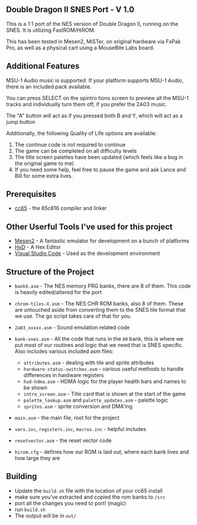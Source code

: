 ## Double Dragon II SNES Port - V 1.0

This is a 1:1 port of the NES version of Double Dragon II, running on the SNES. It is utilizing FastROM/HiROM.

This has been tested in Mesen2, MiSTer, on original hardware via FxPak Pro, as well as a physical cart using a MouseBite Labs board.

## Additional Features

MSU-1 Audio music is supported.  If your platform supports MSU-1 Audio, there is an included pack available.

You can press SELECT on the opintro tions screen to preview all the MSU-1 tracks and individually turn them off, if you prefer the 2A03 music.

The "A" button will act as if you pressed both B and Y, which will act as a jump button

Additionally, the following Quality of Life options are available:
1. The continue code is not required to continue
2. The game can be completed on all difficulty levels
3. The title screen palettes have been updated (which feels like a bug in the original game to me)
4. If you need some help, feel free to pause the game and ask Lance and Bill for some extra lives.


## Prerequisites

* [cc65](https://www.cc65.org/) - the 65c816 compiler and linker


## Other Userful Tools I've used for this project

* [Mesen2](https://github.com/SourMesen/Mesen2) - A fantastic emulator for development on a bunch of platforms
* [HxD](https://mh-nexus.de/en/hxd/) - A Hex Editor
* [Visual Studio Code](https://code.visualstudio.com/) - Used as the development environment

## Structure of the Project

* `bankX.asm` - The NES memory PRG banks, there are 8 of them.  This code is heavily edited/altered for the port  
* `chrom-tiles-X.asm` - The NES CHR ROM banks, also 8 of them. These are untouched aside from converting them to the SNES tile format that we use.  The go script takes care of that for you.
* `2a03_xxxxx.asm` - Sound emulation related code
* `bank-snes.asm` - All the code that runs in the `A0` bank, this is where we put most of our routines and logic that we need that is SNES specific.  Also includes various included asm files:

  * `attributes.asm` - dealing with tile and sprite attributes
  * `hardware-status-switches.asm` - various useful methods to handle differences in hardware registers
  * `hud-hdma.asm` - HDMA logic for the player health bars and names to be shown
  * `intro_screen.asm` - Title card that is shown at the start of the game
  * `palette_lookup.asm` and `palette_updates.asm` - palette logic
  * `sprites.asm` - sprite conversion and DMA'ing

* `main.asm` - the main file, root for the project
* `vars.inc`, `registers.inc`, `macros.inc` - helpful includes
* `resetvector.asm` - the reset vector code
* `hirom.cfg` - defines how our ROM is laid out, where each bank lives and how large they are

## Building

* Update the `build.sh` file with the location of your cc65 install
* make sure you've extracted and copied the rom banks to `/src`
* port all the changes you need to port! (magic)
* run `build.sh`
* The output will be in `out/`
